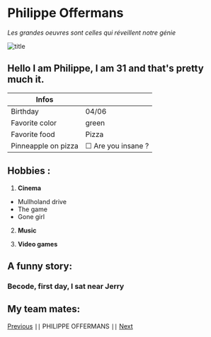 # Philippe Offermans 

*Les grandes oeuvres sont celles qui réveillent notre génie*

![title](https://scontent.fbru4-1.fna.fbcdn.net/v/t1.6435-9/122636925_10222572933727961_5331839296425947606_n.jpg?_nc_cat=110&ccb=1-5&_nc_sid=174925&_nc_ohc=FQSWPvMsrH0AX_oObaX&_nc_ht=scontent.fbru4-1.fna&oh=00_AT87lbmQG1gZNtXYmuOETqtalduk8VcDUfs7hV-ClPgjYQ&oe=6223366C)

## Hello I am Philippe, I am 31 and that's pretty much it. 

| Infos |  |
| ----------- | ----------- |
| Birthday | 04/06 |
| Favorite color | green |
| Favorite food | Pizza | 
| Pinneapple on pizza  | ☐ Are you insane ? | 

## Hobbies :

1. **Cinema** 
- Mullholand drive
- The game
- Gone girl

2. **Music**

3. **Video games**

## A funny story:
### Becode, first day, I sat near Jerry 



## My team mates:
[Previous]() ∣∣ PHILIPPE OFFERMANS ∣∣ [Next](https://github.com/KezzouRaphael/markdown-challenge/blob/main/README.md)


